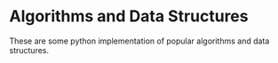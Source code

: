 # Algorithms and Data Structures

These are some python implementation of popular algorithms and data
structures.
